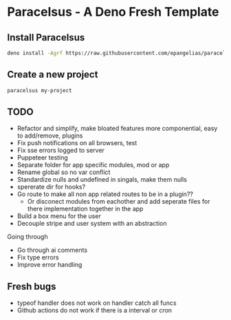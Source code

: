 # Paracelsus - A Deno Fresh Template

## Install Paracelsus

```bash
deno install -Agrf https://raw.githubusercontent.com/epangelias/paracelsus/refs/heads/main/tasks/paracelsus.ts
```

## Create a new project

```bash
paracelsus my-project
```

## TODO

- Refactor and simplify, make bloated features more componential, easy to add/remove, plugins
- Fix push notifications on all browsers, test
- Fix sse errors logged to server
- Puppeteer testing
- Separate folder for app specific modules, mod or app
- Rename global so no var conflict
- Standardize nulls and undefined in singals, make them nulls
- spererate dir for hooks?
- Go route to make all non app related routes to be in a plugin??
  - Or disconect modules from eachother and add seperate files for there implementation together in the app
- Build a box menu for the user
- Decouple stripe and user system with an abstraction

Going through

- Go through ai comments
- Fix type errors
- Improve error handling

## Fresh bugs

- typeof handler does not work on handler catch all funcs
- Github actions do not work if there is a interval or cron
